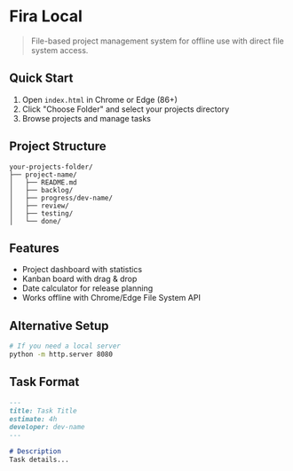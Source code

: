 # Fira Local

> File-based project management system for offline use with direct file system access.

## Quick Start

1. Open `index.html` in Chrome or Edge (86+)
2. Click "Choose Folder" and select your projects directory
3. Browse projects and manage tasks

## Project Structure

```
your-projects-folder/
├── project-name/
│   ├── README.md
│   ├── backlog/
│   ├── progress/dev-name/
│   ├── review/
│   ├── testing/
│   └── done/
```

## Features

- Project dashboard with statistics
- Kanban board with drag & drop
- Date calculator for release planning
- Works offline with Chrome/Edge File System API

## Alternative Setup

```bash
# If you need a local server
python -m http.server 8080
```

## Task Format

```markdown
---
title: Task Title
estimate: 4h
developer: dev-name
---

# Description
Task details...
```
